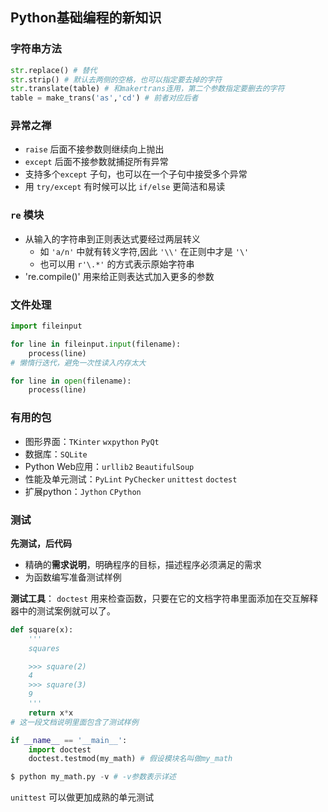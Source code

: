 ## Python基础编程的新知识

### 字符串方法
```py
str.replace() # 替代
str.strip() # 默认去两侧的空格，也可以指定要去掉的字符
str.translate(table) # 和makertrans连用，第二个参数指定要删去的字符
table = make_trans('as','cd') # 前者对应后者
```
### 异常之禅
+ `raise` 后面不接参数则继续向上抛出
+ `except` 后面不接参数就捕捉所有异常
+ 支持多个`except` 子句，也可以在一个子句中接受多个异常
+ 用 `try/except` 有时候可以比 `if/else` 更简洁和易读

### `re` 模块
+ 从输入的字符串到正则表达式要经过两层转义
    + 如 `'a/n'` 中就有转义字符,因此 `'\\'` 在正则中才是 `'\'`
    + 也可以用 `r'\.*'` 的方式表示原始字符串
+ 're.compile()' 用来给正则表达式加入更多的参数

### 文件处理
```py
import fileinput

for line in fileinput.input(filename):
    process(line)
# 懒惰行迭代，避免一次性读入内存太大

for line in open(filename):
    process(line)
```
### 有用的包
+ 图形界面：`TKinter` `wxpython` `PyQt`
+ 数据库：`SQLite`
+ Python Web应用：`urllib2` `BeautifulSoup`
+ 性能及单元测试：`PyLint` `PyChecker` `unittest` `doctest`
+ 扩展python：`Jython` `CPython`
### 测试
**先测试，后代码**
+ 精确的**需求说明**，明确程序的目标，描述程序必须满足的需求
+ 为函数编写准备测试样例

**测试工具**：
`doctest` 用来检查函数，只要在它的文档字符串里面添加在交互解释器中的测试案例就可以了。
```py
def square(x):
    '''
    squares

    >>> square(2)
    4
    >>> square(3)
    9
    '''
    return x*x
# 这一段文档说明里面包含了测试样例

if __name__ == '__main__':
    import doctest
    doctest.testmod(my_math) # 假设模块名叫做my_math

$ python my_math.py -v # -v参数表示详述
```

`unittest` 可以做更加成熟的单元测试
